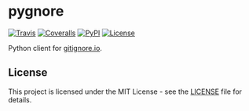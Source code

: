 # pygnore

[![Travis](https://img.shields.io/travis/flipee/pygnore.svg?style=flat-square)](https://travis-ci.org/flipee/pygnore)
[![Coveralls](https://img.shields.io/coveralls/flipee/pygnore.svg?style=flat-square)](https://coveralls.io/github/flipee/pygnore?branch=master)
[![PyPI](https://img.shields.io/pypi/v/pygnore.svg?style=flat-square)](https://pypi.org/project/pygnore)
[![License](https://img.shields.io/github/license/flipee/pygnore.svg?style=flat-square)](https://github.com/flipee/pygnore/blob/master/LICENSE)

Python client for [gitignore.io](https://gitignore.io).

## License

This project is licensed under the MIT License - see the [LICENSE](https://github.com/flipee/pygnore/blob/master/LICENSE) file for details.
